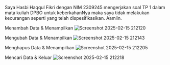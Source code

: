 Saya Hasbi Haqqul Fikri dengan NIM 2309245 mengerjakan soal TP 1 dalam mata kuliah DPBO
untuk keberkahanNya maka saya tidak melakukan kecurangan seperti yang telah dispesifikasikan. Aamiin.

Menambah Data & Menampilkan
![Screenshot 2025-02-15 212120](https://github.com/user-attachments/assets/23a108e8-1b38-4a73-af9f-5c363d549ceb)

Mengubah Data & Menampilkan
![Screenshot 2025-02-15 212143](https://github.com/user-attachments/assets/341b863a-119a-4f3b-95c7-a230fa140ac6)

Menghapus Data & Menampilkan
![Screenshot 2025-02-15 212205](https://github.com/user-attachments/assets/c42e4e8f-57ff-4166-8d11-dbde4b241875)

Mencari Data & Keluar
![Screenshot 2025-02-15 212218](https://github.com/user-attachments/assets/f8f448f7-9064-4898-abf4-51ca7119e78a)
